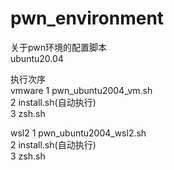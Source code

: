 # pwn_environment

关于pwn环境的配置脚本  
ubuntu20.04

执行次序      
vmware
1 pwn_ubuntu2004_vm.sh  
2 install.sh(自动执行)  
3 zsh.sh  

wsl2
1 pwn_ubuntu2004_wsl2.sh  
2 install.sh(自动执行)  
3 zsh.sh  
